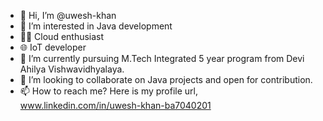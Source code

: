- 👋 Hi, I’m @uwesh-khan
- 👀 I’m interested in Java development
- 😶‍🌫️ Cloud enthusiast
- 🌐 IoT developer
- 🌱 I’m currently pursuing M.Tech Integrated 5 year program from Devi Ahilya Vishwavidhyalaya.
- 💞️ I’m looking to collaborate on Java projects and open for contribution.
- 📫 How to reach me? Here is my profile url, www.linkedin.com/in/uwesh-khan-ba7040201


<!---
uwesh-khan/uwesh-khan is a ✨ special ✨ repository because its `README.md` (this file) appears on your GitHub profile.
You can click the Preview link to take a look at your changes.
--->
